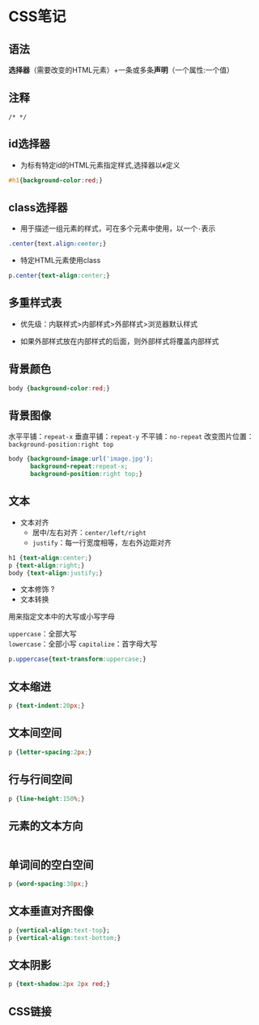 # CSS笔记

## 语法

**选择器**（需要改变的HTML元素）+一条或多条**声明**（一个属性:一个值）

## 注释

`/* */`

## id选择器

- 为标有特定id的HTML元素指定样式,选择器以`#`定义

```CSS
#h1{background-color:red;}
```

## class选择器

- 用于描述一组元素的样式，可在多个元素中使用，以一个`·`表示

```CSS
.center{text.align:center;}
```

- 特定HTML元素使用class

```CSS
p.center{text-align:center;}
```

## 多重样式表

- 优先级：内联样式>内部样式>外部样式>浏览器默认样式

- 如果外部样式放在内部样式的后面，则外部样式将覆盖内部样式

## 背景颜色

```CSS
body {background-color:red;}
```

## 背景图像

水平平铺：`repeat-x`
垂直平铺：`repeat-y`
不平铺：`no-repeat`
改变图片位置：`background-position:right top`

```CSS
body {background-image:url('image.jpg');
      background-repeat:repeat-x;
      background-position:right top;}
```

## 文本

- 文本对齐
  - 居中/左右对齐：`center/left/right`
  - `justify`：每一行宽度相等，左右外边距对齐

```CSS
h1 {text-align:center;}
p {text-align:right;}
body {text-align:justify;}
```

- 文本修饰
?
- 文本转换

用来指定文本中的大写或小写字母

`uppercase`：全部大写  
`lowercase`：全部小写
`capitalize`：首字母大写

```CSS
p.uppercase{text-transform:uppercase;}
```

## 文本缩进

```CSS
p {text-indent:20px;}
```

## 文本间空间

```CSS
p {letter-spacing:2px;}
```

## 行与行间空间

```CSS
p {line-height:150%;}
```

## 元素的文本方向

```CSS

```

## 单词间的空白空间

```CSS
p {word-spacing:30px;}
```

## 文本垂直对齐图像

```CSS
p {vertical-align:text-top};
p {vertical-align:text-bottom;}
```

## 文本阴影

```CSS
p {text-shadow:2px 2px red;}
```

## CSS链接

```CSS

```






















